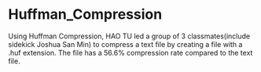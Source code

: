 # Huffman_Compression
Using Huffman Compression, HAO TU led a group of 3 classmates(include sidekick Joshua San Min) to compress a text file by creating a file with a .huf extension. The file has a 56.6% compression rate compared to the text file.
